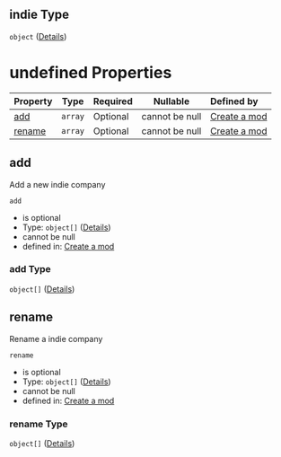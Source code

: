 ## indie Type

`object` ([Details](generic-properties-indie.md))

# undefined Properties

| Property          | Type    | Required | Nullable       | Defined by                                                                                                                                        |
| :---------------- | ------- | -------- | -------------- | :------------------------------------------------------------------------------------------------------------------------------------------------ |
| [add](#add)       | `array` | Optional | cannot be null | [Create a mod](generic-properties-indie-properties-add.md "http&#x3A;//www.city-game-studio.com/mod.json#/properties/indie/properties/add")       |
| [rename](#rename) | `array` | Optional | cannot be null | [Create a mod](generic-properties-indie-properties-rename.md "http&#x3A;//www.city-game-studio.com/mod.json#/properties/indie/properties/rename") |

## add

Add a new indie company


`add`

-   is optional
-   Type: `object[]` ([Details](generic-properties-indie-properties-add-items.md))
-   cannot be null
-   defined in: [Create a mod](generic-properties-indie-properties-add.md "http&#x3A;//www.city-game-studio.com/mod.json#/properties/indie/properties/add")

### add Type

`object[]` ([Details](generic-properties-indie-properties-add-items.md))

## rename

Rename a indie company


`rename`

-   is optional
-   Type: `object[]` ([Details](generic-properties-indie-properties-rename-items.md))
-   cannot be null
-   defined in: [Create a mod](generic-properties-indie-properties-rename.md "http&#x3A;//www.city-game-studio.com/mod.json#/properties/indie/properties/rename")

### rename Type

`object[]` ([Details](generic-properties-indie-properties-rename-items.md))
